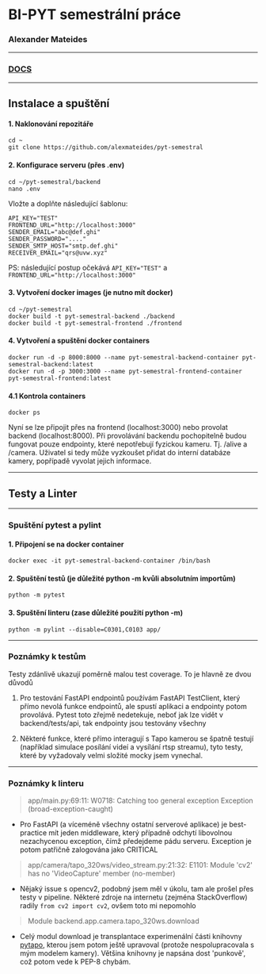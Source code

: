 # BI-PYT semestrální práce

### Alexander Mateides

---

### [DOCS](https://pyt-semestral-docs.mateides.com)

---

## Instalace a spuštění

#### 1. Naklonování repozitáře

```shell
cd ~
git clone https://github.com/alexmateides/pyt-semestral
```

#### 2. Konfigurace serveru (přes .env)

```shell
cd ~/pyt-semestral/backend
nano .env
```

Vložte a doplňte následující šablonu:

```dotenv
API_KEY="TEST"
FRONTEND_URL="http://localhost:3000"
SENDER_EMAIL="abc@def.ghi"
SENDER_PASSWORD="...."
SENDER_SMTP_HOST="smtp.def.ghi"
RECEIVER_EMAIL="qrs@uvw.xyz"
```

PS: následující postup očekává `API_KEY="TEST"` a `FRONTEND_URL="http://localhost:3000"`

#### 3. Vytvoření docker images (je nutno mít docker)

```shell
cd ~/pyt-semestral
docker build -t pyt-semestral-backend ./backend
docker build -t pyt-semestral-frontend ./frontend
```

#### 4. Vytvoření a spuštění docker containers

```shell    
docker run -d -p 8000:8000 --name pyt-semestral-backend-container pyt-semestral-backend:latest
docker run -d -p 3000:3000 --name pyt-semestral-frontend-container pyt-semestral-frontend:latest
```

#### 4.1 Kontrola containers

```shell
docker ps
```

Nyní se lze připojit přes na frontend (localhost:3000) nebo provolat backend (localhost:8000).
Při provolávání backendu pochopitelně budou fungovat pouze endpointy, které nepotřebují fyzickou kameru.
Tj. /alive a /camera. Uživatel si tedy může vyzkoušet přidat do interní databáze kamery, popřípadě vyvolat jejich
informace.

---

## Testy a Linter

---

### Spuštění pytest a pylint

#### 1. Připojení se na docker container

```shell
docker exec -it pyt-semestral-backend-container /bin/bash
```

#### 2. Spuštění testů (je důležité python -m kvůli absolutním importům)

```shell
python -m pytest
```

#### 3. Spuštění linteru (zase důležité použití python -m)

```shell
python -m pylint --disable=C0301,C0103 app/
```

---

### Poznámky k testům

Testy zdánlivě ukazují poměrně malou test coverage. To je hlavně ze dvou důvodů

1. Pro testování FastAPI endpointů používám FastAPI TestClient, který přímo nevolá funkce endpointů, ale spustí aplikaci a endpointy potom provolává.
Pytest toto zřejmě nedetekuje, neboť jak lze vidět v backend/tests/api, tak endpointy jsou testovány všechny

2. Některé funkce, které přímo interagují s Tapo kamerou se špatně testují (například simulace posílání videí a vysílání rtsp streamu), tyto testy, které by vyžadovaly
velmi složité mocky jsem vynechal.

---

### Poznámky k linteru

> app/main.py:69:11: W0718: Catching too general exception Exception (broad-exception-caught)

- Pro FastAPI (a víceméně všechny ostatní serverové aplikace) je best-practice mít jeden middleware, který případně odchytí libovolnou 
nezachycenou exception, čímž předejdeme pádu serveru. Exception je potom patřičně zalogována jako CRITICAL

>   app/camera/tapo_320ws/video_stream.py:21:32: E1101: Module 'cv2' has no 'VideoCapture' member (no-member)

- Nějaký issue s opencv2, podobný jsem měl v úkolu, tam ale prošel přes testy v pipeline. Některé zdroje na internetu (zejména StackOverflow)
radily `from cv2 import cv2`, ovšem toto mi nepomohlo

> Module backend.app.camera.tapo_320ws.download

- Celý modul download je transplantace experimenální části knihovny [pytapo](https://github.com/JurajNyiri/pytapo/tree/main/pytapo), kterou jsem potom ještě upravoval 
(protože nespolupracovala s mým modelem kamery). Většina knihovny je napsána dost 'punkově', což potom vede k PEP-8 chybám.  

